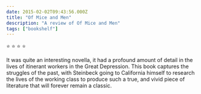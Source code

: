 ```yaml
---    
date: 2015-02-02T09:43:56.000Z
title: "Of Mice and Men"
description: "A review of Of Mice and Men"
tags: ["bookshelf"]
---   
```

⭐ ⭐ ⭐ ⭐ 

It was quite an interesting novella, it had a profound amount of detail in the lives of itinerant workers in the Great Depression. This book captures the struggles of the past, with Steinbeck going to California himself to research the lives of the working class to produce such a true, and vivid piece of literature that will forever remain a classic.
